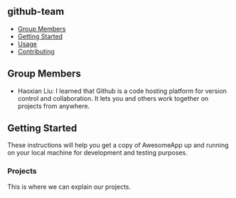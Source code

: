 ## github-team

- [Group Members](#group-members)
- [Getting Started](#getting-started)
- [Usage](#usage)
- [Contributing](#contributing)

## Group Members

- Haoxian Liu: I learned that Github is a code hosting platform for version control and collaboration. It lets you and others work together on projects from anywhere.  

## Getting Started

These instructions will help you get a copy of AwesomeApp up and running on your local machine for development and testing purposes.

### Projects

This is where we can explain our projects. 




